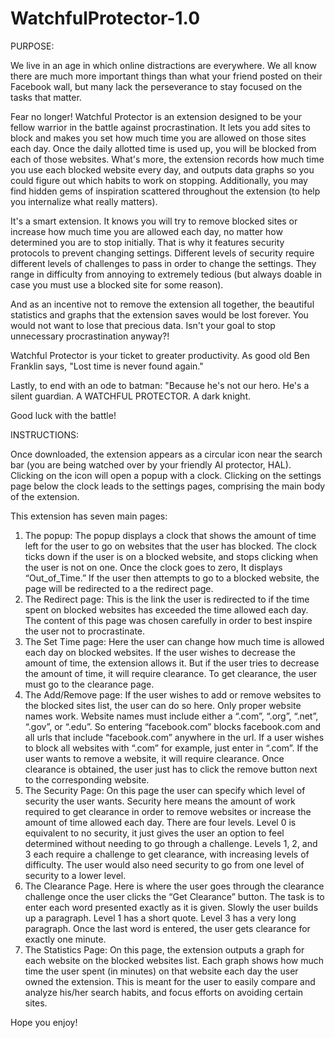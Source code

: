 # WatchfulProtector-1.0

PURPOSE:

We live in an age in which online distractions are everywhere. We all know there are much more important things than what your friend posted on their Facebook wall, but many lack the perseverance to stay focused on the tasks that matter.

Fear no longer! Watchful Protector is an extension designed to be your fellow warrior in the battle against procrastination. It lets you add sites to block and makes you set how much time you are allowed on those sites each day. Once the daily allotted time is used up, you will be blocked from each of those websites. What's more, the extension records how much time you use each blocked website every day, and outputs data graphs so you could figure out which habits to work on stopping. Additionally, you may find hidden gems of inspiration scattered throughout the extension (to help you internalize what really matters). 

It's a smart extension. It knows you will try to remove blocked sites or increase how much time you are allowed each day, no matter how determined you are to stop initially. That is why it features security protocols to prevent changing settings. Different levels of security require different levels of challenges to pass in order to change the settings. They range in difficulty from annoying to extremely tedious (but always doable in case you must use a blocked site for some reason). 

And as an incentive not to remove the extension all together, the beautiful statistics and graphs that the extension saves would be lost forever. You would not want to lose that precious data. Isn't your goal to stop unnecessary procrastination anyway?!

Watchful Protector is your ticket to greater productivity. As good old Ben Franklin says, "Lost time is never found again."

Lastly, to end with an ode to batman: "Because he's not our hero. He's a silent guardian. A WATCHFUL PROTECTOR. A dark knight. 

Good luck with the battle!



INSTRUCTIONS:

Once downloaded, the extension appears as a circular icon near the search bar (you are being watched over by your friendly AI protector, HAL). Clicking on the icon will open a popup with a clock. Clicking on the settings page below the clock leads to the settings pages, comprising the main body of the extension. 

This extension has seven main pages:

1.	The popup: The popup displays a clock that shows the amount of time left for the user to go on websites that the user has blocked. The clock ticks down if the user is on a blocked website, and stops clicking when the user is not on one. Once the clock goes to zero, It displays “Out_of_Time.” If the user then attempts to go to a blocked website, the page will be redirected to a the redirect page.
2.	The Redirect page: This is the link the user is redirected to if the time spent on blocked websites has exceeded the time allowed each day. The content of this page was chosen carefully in order to best inspire the user not to procrastinate.
3.	The Set Time page: Here the user can change how much time is allowed each day on blocked websites. If the user wishes to decrease the amount of time, the extension allows it. But if the user tries to decrease the amount of time, it will require clearance. To get clearance, the user must go to the clearance page.
4.	The Add/Remove page: If the user wishes to add or remove websites to the blocked sites list, the user can do so here. Only proper website names work. Website names must include either a “.com”, “.org”, “.net”, “.gov”, or “.edu”. So entering “facebook.com” blocks facebook.com and all urls that include “facebook.com” anywhere in the url. If a user wishes to block all websites with “.com” for example, just enter in “.com”. If the user wants to remove a website, it will require clearance. Once clearance is obtained, the user just has to click the remove button next to the corresponding website.
5.	The Security Page: On this page the user can specify which level of security the user wants. Security here means the amount of work required to get clearance in order to remove websites or increase the amount of time allowed each day. There are four levels. Level 0 is equivalent to no security, it just gives the user an option to feel determined without needing to go through a challenge. Levels 1, 2, and 3 each require a challenge to get clearance, with increasing levels of difficulty. The user would also need security to go from one level of security to a lower level.
6.	The Clearance Page. Here is where the user goes through the clearance challenge once the user clicks the “Get Clearance” button. The task is to enter each word presented exactly as it is given. Slowly the user builds up a paragraph. Level 1 has a short quote. Level 3 has a very long paragraph. Once the last word is entered, the user gets clearance for exactly one minute.
7.	The Statistics Page: On this page, the extension outputs a graph for each website on the blocked websites list. Each graph shows how much time the user spent (in minutes) on that website each day the user owned the extension. This is meant for the user to easily compare and analyze his/her search habits, and focus efforts on avoiding certain sites.

Hope you enjoy!

